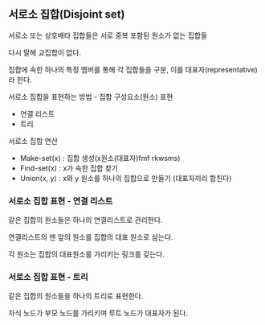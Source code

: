 ## 서로소 집합(Disjoint set)

서로소 또는 상호배타 집합들은 서로 중복 포함된 원소가 없는 집합들

다시 말해 교집합이 없다.

집합에 속한 하나의 특정 멤버를 통해 각 집합들을 구분, 이를 대표자(representative)라 한다.

서로소 집합을 표현하는 방법 - 집합 구성요소(원소) 표현
- 연결 리스트
- 트리

서로소 집합 연산
- Make-set(x) : 집합 생성(x원소(대표자)fmf rkwsms)
- Find-set(x) : x가 속한 집합 찾기
- Union(x, y) : x와 y 원소를 하나의 집합으로 만들기 (대표자끼리 합친다)



### 서로소 집합 표현 - 연결 리스트

같은 집합의 원소들은 하나의 연결리스트로 관리한다.

연결리스트의 맨 앞의 원소를 집합의 대표 원소로 삼는다.

각 원소는 집합의 대표원소를 가리키는 링크를 갖는다.



### 서로소 집합 표현 - 트리

같은 집합의 원소들을 하나의 트리로 표현한다.

자식 노드가 부모 노드를 가리키며 루트 노드가 대표자가 된다.